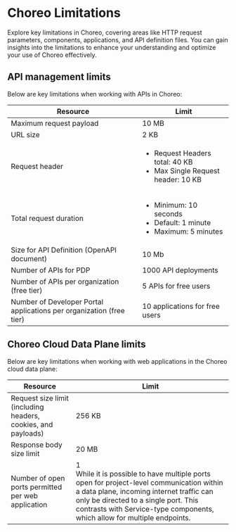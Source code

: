 # Choreo Limitations

Explore key limitations in Choreo, covering areas like HTTP request parameters, components, applications, and API definition files. You can gain insights into the limitations to enhance your understanding and optimize your use of Choreo effectively.

## API management limits

Below are key limitations when working with APIs in Choreo:

|Resource                             |  Limit                                                                                      |
|-------------------------------------|---------------------------------------------------------------------------------------------|
| Maximum request payload             |  10 MB                                                                                       |
| URL size                            |  2 KB                                                                                         |
| Request header                      | <ul><li>Request Headers total: 40 KB</li><li>Max Single Request header: 10 KB</li></ul>       |
| Total request duration              | <ul><li>Minimum: 10 seconds</li><li>Default: 1 minute</li><li>Maximum: 5 minutes</li></ul>             |
| Size for API Definition (OpenAPI document)| 10 Mb                                                                                  |
| Number of APIs for PDP                 | 1000 API deployments                                                                     |
| Number of APIs per organization (free tier)                 | 5 APIs for free users                                                                    |
| Number of Developer Portal applications per organization (free tier)  | 10 applications for free users                                                          |


## Choreo Cloud Data Plane limits

Below are key limitations when working with web applications in the Choreo cloud data plane:

| Resource                            |  Limit                                                                                     |
|------------------------------------|---------------------------------------------------------------------------------------------|
| Request size limit (including headers, cookies, and payloads)   | 256 KB                                                          |
| Response body size limit                         | 20 MB |
| Number of open ports permitted per web application| 1 <br/> While it is possible to have multiple ports open for project-level communication within a data plane, incoming internet traffic can only be directed to a single port. This contrasts with Service-type components, which allow for multiple endpoints.|
